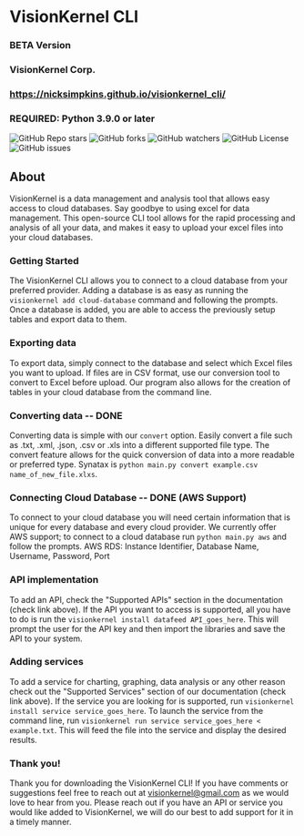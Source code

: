 # VisionKernel CLI
### BETA Version
### VisionKernel Corp.
### https://nicksimpkins.github.io/visionkernel_cli/

### REQUIRED: Python 3.9.0 or later


![GitHub Repo stars](https://img.shields.io/github/stars/nicksimpkins/visionkernel_cli)
![GitHub forks](https://img.shields.io/github/forks/nicksimpkins/visionkernel_cli)
![GitHub watchers](https://img.shields.io/github/watchers/nicksimpkins/visionkernel_cli)
![GitHub License](https://img.shields.io/github/license/nicksimpkins/visionkernel_cli)
![GitHub issues](https://img.shields.io/github/issues/nicksimpkins/visionkernel_cli)


## About

VisionKernel is a data management and analysis tool that allows easy access to cloud databases. Say goodbye to using excel for data management. This open-source CLI tool allows for the rapid processing and analysis of all your data, and makes it easy to upload your excel files into your cloud databases.

### Getting Started

The VisionKernel CLI allows you to connect to a cloud database from your preferred provider. Adding a database is as easy as running the `visionkernel add cloud-database` command and following the prompts. Once a database is added, you are able to access the previously setup tables and export data to them.


### Exporting data

To export data, simply connect to the database and select which Excel files you want to upload. If files are in CSV format, use our conversion tool to convert to Excel before upload. Our program also allows for the creation of tables in your cloud database from the command line.

### Converting data -- DONE

Converting data is simple with our `convert` option. Easily convert a file such as .txt, .xml, .json, .csv or .xls into a different supported file type. The convert feature allows for the quick conversion of data into a more readable or preferred type. Synatax is `python main.py convert example.csv name_of_new_file.xlxs`.

### Connecting Cloud Database -- DONE (AWS Support)

To connect to your cloud database you will need certain information that is unique for every database and every cloud provider. We currently offer AWS support; to connect to a cloud database run `python main.py aws` and follow the prompts.
AWS RDS: Instance Identifier, Database Name, Username, Password, Port


### API implementation

To add an API, check the "Supported APIs" section in the documentation (check link above). If the API you want to access is supported, all you have to do is run the `visionkernel install datafeed API_goes_here`. This will prompt the user for the API key and then import the libraries and save the API to your system.

### Adding services

To add a service for charting, graphing, data analysis or any other reason check out the "Supported Services" section of our documentation (check link above). If the service you are looking for is supported, run `visionkernel install service service_goes_here`. To launch the service from the command line, run `visionkernel run service service_goes_here < example.txt`. This will feed the file into the service and display the desired results.  

### Thank you!

Thank you for downloading the VisionKernel CLI! If you have comments or suggestions feel free to reach out at visionkernel@gmail.com as we would love to hear from you. Please reach out if you have an API or service you would like added to VisionKernel, we will do our best to add support for it in a timely manner.


